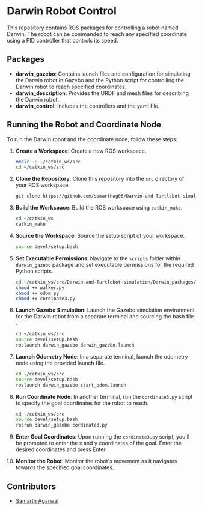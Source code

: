 # Darwin Robot Control

This repository contains ROS packages for controlling a robot named Darwin. The robot can be commanded to reach any specified coordinate using a PID controller that controls its speed.

## Packages

- **darwin_gazebo**: Contains launch files and configuration for simulating the Darwin robot in Gazebo and the Python script for controlling the Darwin robot to reach specified coordinates.
- **darwin_description**: Provides the URDF and mesh files for describing the Darwin robot.
- **darwin_control**: Includes the controllers and the yaml file.

## Running the Robot and Coordinate Node

To run the Darwin robot and the coordinate node, follow these steps:

1. **Create a Workspace**: Create a new ROS workspace.
    ```bash
    mkdir -p ~/catkin_ws/src
    cd ~/catkin_ws/src
    ```

2. **Clone the Repository**: Clone this repository into the `src` directory of your ROS workspace.
    ```bash
    git clone https://github.com/samarthag06/Darwin-and-Turtlebot-simulation.git
    ```

3. **Build the Workspace**: Build the ROS workspace using `catkin_make`.
    ```bash
    cd ~/catkin_ws
    catkin_make
    ```

4. **Source the Workspace**: Source the setup script of your workspace.
    ```bash
    source devel/setup.bash
    ```

5. **Set Executable Permissions**: Navigate to the `scripts` folder within `darwin_gazebo` package and set executable permissions for the required Python scripts.
    ```bash
    cd ~/catkin_ws/src/Darwin-and-Turtlebot-simulation/Darwin_packages/darwin_gazebo/scripts
    chmod +x walker.py
    chmod +x odom.py
    chmod +x cordinate3.py
    ```

6. **Launch Gazebo Simulation**: Launch the Gazebo simulation environment for the Darwin robot from a separate terminal and sourcing the bash file .
    ```bash
    cd ~/catkin_ws/src
    source devel/setup.bash
    roslaunch darwin_gazebo darwin_gazebo.launch
    ```

7. **Launch Odometry Node**: In a separate terminal, launch the odometry node using the provided launch file.
    ```bash
    cd ~/catkin_ws/src
    source devel/setup.bash
    roslaunch darwin_gazebo start_odom.launch
    ```

8. **Run Coordinate Node**: In another terminal, run the `cordinate3.py` script to specify the goal coordinates for the robot to reach.
    ```bash
    cd ~/catkin_ws/src
    source devel/setup.bash
    rosrun darwin_gazebo cordinate3.py
    ```

9. **Enter Goal Coordinates**: Upon running the `cordinate3.py` script, you'll be prompted to enter the x and y coordinates of the goal. Enter the desired coordinates and press Enter.

10. **Monitor the Robot**: Monitor the robot's movement as it navigates towards the specified goal coordinates.

## Contributors

- [Samarth Agarwal](https://github.com/samarthag06)

